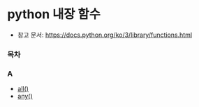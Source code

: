 # python 내장 함수 

- 참고 문서: https://docs.python.org/ko/3/library/functions.html

### 목차

### A
- [all()](https://github.com/imyunjeong/Study/tree/main/Python/%EB%82%B4%EC%9E%A5%ED%95%A8%EC%88%98/all%20%26%20any)
- [any()](https://github.com/imyunjeong/Study/tree/main/Python/%EB%82%B4%EC%9E%A5%ED%95%A8%EC%88%98/all%20%26%20any#2-any)
